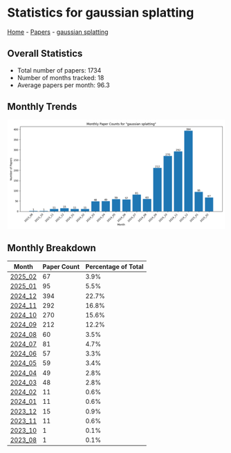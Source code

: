 # Statistics for gaussian splatting

[Home](https://lixin97.github.io/arXivRadar) - [Papers](https://lixin97.github.io/arXivRadar/papers) - [gaussian splatting](https://lixin97.github.io/arXivRadar/papers/gaussian_splatting)

## Overall Statistics

- Total number of papers: 1734
- Number of months tracked: 18
- Average papers per month: 96.3

## Monthly Trends

![Monthly Paper Counts](monthly_stats.png)

## Monthly Breakdown

| Month | Paper Count | Percentage of Total |
| --- | --- | --- |
| [2025_02](./2025_02/papers_1.md) | 67 | 3.9% |
| [2025_01](./2025_01/papers_1.md) | 95 | 5.5% |
| [2024_12](./2024_12/papers_1.md) | 394 | 22.7% |
| [2024_11](./2024_11/papers_1.md) | 292 | 16.8% |
| [2024_10](./2024_10/papers_1.md) | 270 | 15.6% |
| [2024_09](./2024_09/papers_1.md) | 212 | 12.2% |
| [2024_08](./2024_08/papers_1.md) | 60 | 3.5% |
| [2024_07](./2024_07/papers_1.md) | 81 | 4.7% |
| [2024_06](./2024_06/papers_1.md) | 57 | 3.3% |
| [2024_05](./2024_05/papers_1.md) | 59 | 3.4% |
| [2024_04](./2024_04/papers_1.md) | 49 | 2.8% |
| [2024_03](./2024_03/papers_1.md) | 48 | 2.8% |
| [2024_02](./2024_02/papers_1.md) | 11 | 0.6% |
| [2024_01](./2024_01/papers_1.md) | 11 | 0.6% |
| [2023_12](./2023_12/papers_1.md) | 15 | 0.9% |
| [2023_11](./2023_11/papers_1.md) | 11 | 0.6% |
| [2023_10](./2023_10/papers_1.md) | 1 | 0.1% |
| [2023_08](./2023_08/papers_1.md) | 1 | 0.1% |
